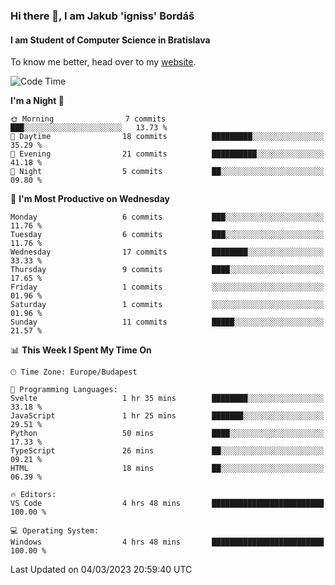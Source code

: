 ### Hi there 👋, I am Jakub 'igniss' Bordáš

#### I am Student of Computer Science in Bratislava
To know me better, head over to my [website](https://bordas.sk).


<!--START_SECTION:waka-->
![Code Time](http://img.shields.io/badge/Code%20Time-1%2C057%20hrs%2039%20mins-blue)

**I'm a Night 🦉** 

```text
🌞 Morning                7 commits           ███░░░░░░░░░░░░░░░░░░░░░░   13.73 % 
🌆 Daytime                18 commits          █████████░░░░░░░░░░░░░░░░   35.29 % 
🌃 Evening                21 commits          ██████████░░░░░░░░░░░░░░░   41.18 % 
🌙 Night                  5 commits           ██░░░░░░░░░░░░░░░░░░░░░░░   09.80 % 
```
📅 **I'm Most Productive on Wednesday** 

```text
Monday                   6 commits           ███░░░░░░░░░░░░░░░░░░░░░░   11.76 % 
Tuesday                  6 commits           ███░░░░░░░░░░░░░░░░░░░░░░   11.76 % 
Wednesday                17 commits          ████████░░░░░░░░░░░░░░░░░   33.33 % 
Thursday                 9 commits           ████░░░░░░░░░░░░░░░░░░░░░   17.65 % 
Friday                   1 commits           ░░░░░░░░░░░░░░░░░░░░░░░░░   01.96 % 
Saturday                 1 commits           ░░░░░░░░░░░░░░░░░░░░░░░░░   01.96 % 
Sunday                   11 commits          █████░░░░░░░░░░░░░░░░░░░░   21.57 % 
```


📊 **This Week I Spent My Time On** 

```text
🕑︎ Time Zone: Europe/Budapest

💬 Programming Languages: 
Svelte                   1 hr 35 mins        ████████░░░░░░░░░░░░░░░░░   33.18 % 
JavaScript               1 hr 25 mins        ███████░░░░░░░░░░░░░░░░░░   29.51 % 
Python                   50 mins             ████░░░░░░░░░░░░░░░░░░░░░   17.33 % 
TypeScript               26 mins             ██░░░░░░░░░░░░░░░░░░░░░░░   09.21 % 
HTML                     18 mins             ██░░░░░░░░░░░░░░░░░░░░░░░   06.39 % 

🔥 Editors: 
VS Code                  4 hrs 48 mins       █████████████████████████   100.00 % 

💻 Operating System: 
Windows                  4 hrs 48 mins       █████████████████████████   100.00 % 
```


 Last Updated on 04/03/2023 20:59:40 UTC
<!--END_SECTION:waka-->
